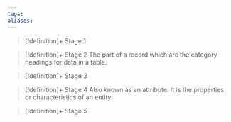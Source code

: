 ```yaml
---
tags:
aliases:
---
```


> [!definition]+ Stage 1
>

> [!definition]+ Stage 2
> The part of a record which are the category headings for data in a table.

> [!definition]+ Stage 3
>

> [!definition]+ Stage 4
> Also known as an attribute. It is the properties or characteristics of an entity.

> [!definition]+ Stage 5
>




